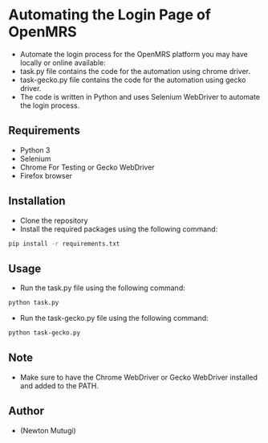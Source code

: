 # Automating the Login Page of OpenMRS

- Automate the login process for the OpenMRS platform you may have locally or online available:
- task.py file contains the code for the automation using chrome driver.
- task-gecko.py file contains the code for the automation using gecko driver.
- The code is written in Python and uses Selenium WebDriver to automate the login process.

## Requirements
- Python 3
- Selenium
- Chrome For Testing or Gecko WebDriver
- Firefox browser

## Installation
- Clone the repository
- Install the required packages using the following command:
```bash
pip install -r requirements.txt
```

## Usage
- Run the task.py file using the following command:
```bash
python task.py
```
- Run the task-gecko.py file using the following command:
```bash
python task-gecko.py
```

## Note
- Make sure to have the Chrome WebDriver or Gecko WebDriver installed and added to the PATH.

## Author
- (Newton Mutugi)
